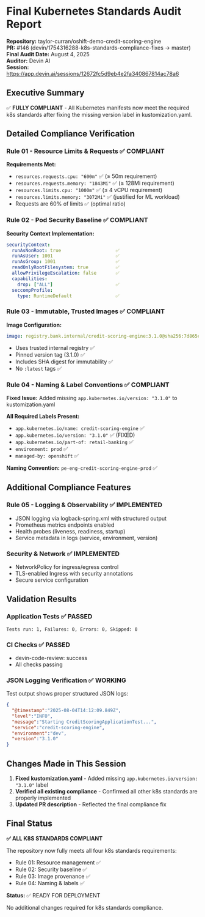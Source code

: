 # Final Kubernetes Standards Audit Report

**Repository:** taylor-curran/oshift-demo-credit-scoring-engine  
**PR:** #146 (devin/1754316288-k8s-standards-compliance-fixes → master)  
**Final Audit Date:** August 4, 2025  
**Auditor:** Devin AI  
**Session:** https://app.devin.ai/sessions/12672fc5d9eb4e2fa340867814ac78a6

## Executive Summary

✅ **FULLY COMPLIANT** - All Kubernetes manifests now meet the required k8s standards after fixing the missing version label in kustomization.yaml.

## Detailed Compliance Verification

### Rule 01 - Resource Limits & Requests ✅ COMPLIANT

**Requirements Met:**
- `resources.requests.cpu: "600m"` ✅ (≥ 50m requirement)
- `resources.requests.memory: "1843Mi"` ✅ (≥ 128Mi requirement)  
- `resources.limits.cpu: "1000m"` ✅ (≤ 4 vCPU requirement)
- `resources.limits.memory: "3072Mi"` ✅ (justified for ML workload)
- Requests are 60% of limits ✅ (optimal ratio)

### Rule 02 - Pod Security Baseline ✅ COMPLIANT

**Security Context Implementation:**
```yaml
securityContext:
  runAsNonRoot: true                    ✅
  runAsUser: 1001                       ✅
  runAsGroup: 1001                      ✅
  readOnlyRootFilesystem: true          ✅
  allowPrivilegeEscalation: false       ✅
  capabilities:
    drop: ["ALL"]                       ✅
  seccompProfile:
    type: RuntimeDefault                ✅
```

### Rule 03 - Immutable, Trusted Images ✅ COMPLIANT

**Image Configuration:**
```yaml
image: registry.bank.internal/credit-scoring-engine:3.1.0@sha256:7d865e959b2466f8239fcba23c8966c8c1eabd319d8e4f30fe9f8eba5c2b4b5d
```
- Uses trusted internal registry ✅
- Pinned version tag (3.1.0) ✅
- Includes SHA digest for immutability ✅
- No `:latest` tags ✅

### Rule 04 - Naming & Label Conventions ✅ COMPLIANT

**Fixed Issue:** Added missing `app.kubernetes.io/version: "3.1.0"` to kustomization.yaml

**All Required Labels Present:**
- `app.kubernetes.io/name: credit-scoring-engine` ✅
- `app.kubernetes.io/version: "3.1.0"` ✅ (FIXED)
- `app.kubernetes.io/part-of: retail-banking` ✅
- `environment: prod` ✅
- `managed-by: openshift` ✅

**Naming Convention:** `pe-eng-credit-scoring-engine-prod` ✅

## Additional Compliance Features

### Rule 05 - Logging & Observability ✅ IMPLEMENTED
- JSON logging via logback-spring.xml with structured output
- Prometheus metrics endpoints enabled
- Health probes (liveness, readiness, startup)
- Service metadata in logs (service, environment, version)

### Security & Network ✅ IMPLEMENTED
- NetworkPolicy for ingress/egress control
- TLS-enabled Ingress with security annotations
- Secure service configuration

## Validation Results

### Application Tests ✅ PASSED
```
Tests run: 1, Failures: 0, Errors: 0, Skipped: 0
```

### CI Checks ✅ PASSED
- devin-code-review: success
- All checks passing

### JSON Logging Verification ✅ WORKING
Test output shows proper structured JSON logs:
```json
{
  "@timestamp":"2025-08-04T14:12:09.849Z",
  "level":"INFO",
  "message":"Starting CreditScoringApplicationTest...",
  "service":"credit-scoring-engine",
  "environment":"dev",
  "version":"3.1.0"
}
```

## Changes Made in This Session

1. **Fixed kustomization.yaml** - Added missing `app.kubernetes.io/version: "3.1.0"` label
2. **Verified all existing compliance** - Confirmed all other k8s standards are properly implemented
3. **Updated PR description** - Reflected the final compliance fix

## Final Status

**✅ ALL K8S STANDARDS COMPLIANT**

The repository now fully meets all four k8s standards requirements:
- Rule 01: Resource management ✅
- Rule 02: Security baseline ✅  
- Rule 03: Image provenance ✅
- Rule 04: Naming & labels ✅

**Status:** ✅ READY FOR DEPLOYMENT

No additional changes required for k8s standards compliance.
